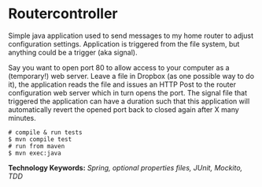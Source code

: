 # Routercontroller

Simple java application used to send messages to my home router to adjust configuration settings.  Application is triggered from the file system, but anything could be a trigger (aka signal).

Say you want to open port 80 to allow access to your computer as a (temporary!) web server.  Leave a file in Dropbox (as one possible way to do it), the application reads the file and issues an HTTP Post to the router configuration web server which in turn opens the port.  The signal file that triggered the application can have a duration such that this application will automatically revert the opened port back to closed again after X many minutes.

```shell
# compile & run tests
$ mvn compile test
# run from maven
$ mvn exec:java
```
**Technology Keywords:** *Spring, optional properties files, JUnit, Mockito, TDD*
